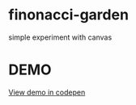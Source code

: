 # finonacci-garden
simple  experiment with canvas

# DEMO
<a href="http://codepen.io/JunioMaques/pen/WrNOGB" target="_blank">View demo in codepen</a>
